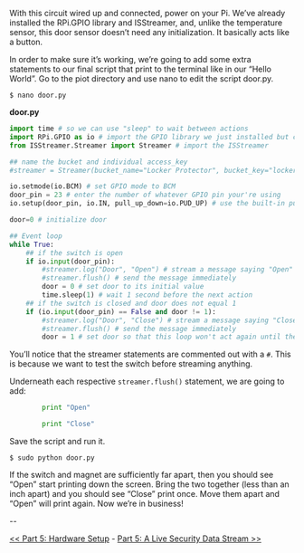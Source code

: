 With this circuit wired up and connected, power on your Pi. We’ve already installed the RPi.GPIO library and ISStreamer, and, unlike the temperature sensor, this door sensor doesn’t need any initialization. It basically acts like a button.

In order to make sure it’s working, we’re going to add some extra statements to our final script that print to the terminal like in our “Hello World”. Go to the piot directory and use nano to edit the script door.py.

```
$ nano door.py
```

**door.py**

```python
import time # so we can use "sleep" to wait between actions
import RPi.GPIO as io # import the GPIO library we just installed but call it "io"
from ISStreamer.Streamer import Streamer # import the ISStreamer

## name the bucket and individual access_key
#streamer = Streamer(bucket_name="Locker Protector", bucket_key="locker_protector", access_key="YOUR_ACCESS_KEY_HERE")

io.setmode(io.BCM) # set GPIO mode to BCM
door_pin = 23 # enter the number of whatever GPIO pin your're using
io.setup(door_pin, io.IN, pull_up_down=io.PUD_UP) # use the built-in pull-up resistor

door=0 # initialize door

## Event loop
while True:
    ## if the switch is open
    if io.input(door_pin):
        #streamer.log("Door", "Open") # stream a message saying "Open"
        #streamer.flush() # send the message immediately
        door = 0 # set door to its initial value
        time.sleep(1) # wait 1 second before the next action
    ## if the switch is closed and door does not equal 1
    if (io.input(door_pin) == False and door != 1):
        #streamer.log("Door", "Close") # stream a message saying "Close"
        #streamer.flush() # send the message immediately
        door = 1 # set door so that this loop won't act again until the switch has been opened
```

You’ll notice that the streamer statements are commented out with a `#`. This is because we want to test the switch before streaming anything.

Underneath each respective `streamer.flush()` statement, we are going to add:

```python
        print "Open"
```

```python
        print "Close"
```

Save the script and run it.

```
$ sudo python door.py
```

If the switch and magnet are sufficiently far apart, then you should see “Open” start printing down the screen. Bring the two together (less than an inch apart) and you should see “Close” print once. Move them apart and “Open” will print again. Now we’re in business!

--


[<< Part 5: Hardware Setup](Part-5.-Hardware-Setup) - [Part 5: A Live Security Data Stream >>](Part-5.-A-Live-Security-Data-Stream)